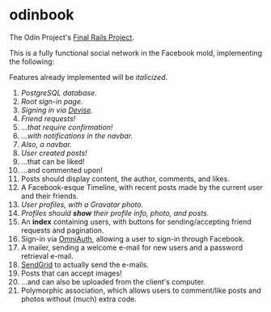 # odinbook

The Odin Project's [Final Rails Project](http://www.theodinproject.com/ruby-on-rails/final-project).

This is a fully functional social network in the Facebook mold, implementing the following:

Features already implemented will be *italicized*.

1. *PostgreSQL database.*
2. *Root sign-in page.*
3. *Signing in via [Devise](https://github.com/plataformatec/devise).*
4. *Friend requests!*
5. *...that require confirmation!*
6. *...with notifications in the navbar.*
7. *Also, a navbar.*
8. *User created posts!*
9. ...that can be liked!
10. ...and commented upon!
11. Posts should display content, the author, comments, and likes.
12. A Facebook-esque Timeline, with recent posts made by the current user and their friends.
13. *User profiles, with a Gravatar photo.*
14. *Profiles should **show** their profile info, photo, and posts.*
15. An **index** containing users, with buttons for sending/accepting friend requests and pagination.
16. Sign-in via [OmniAuth](https://github.com/plataformatec/devise/wiki/OmniAuth:-Overview), allowing a user to sign-in through Facebook.
17. A mailer, sending a welcome e-mail for new users and a password retrieval e-mail.
18. [SendGrid](https://devcenter.heroku.com/articles/sendgrid) to actually send the e-mails.
19. Posts that can accept images!
20. ...and can also be uploaded from the client's computer.
21. Polymorphic association, which allows users to comment/like posts and photos without (much) extra code.